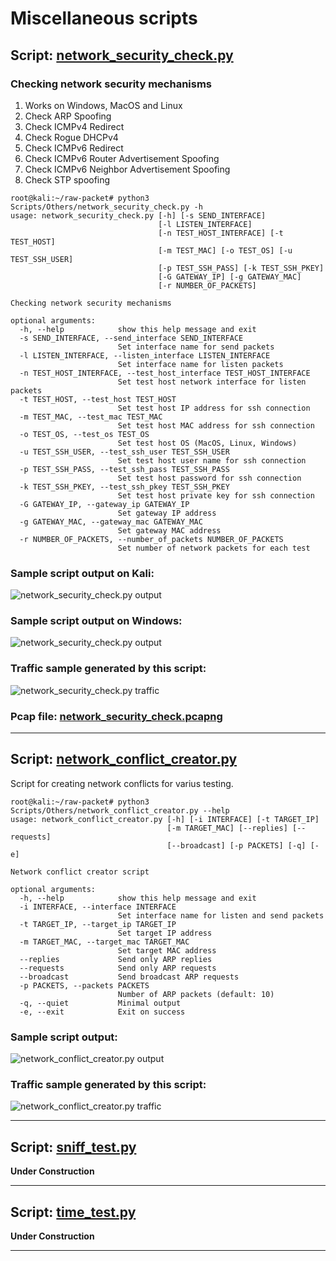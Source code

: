 # Miscellaneous scripts

## Script: [network_security_check.py](https://github.com/raw-packet/raw-packet/blob/master/Scripts/Others/network_security_check.py)

### Checking network security mechanisms
1. Works on Windows, MacOS and Linux
1. Check ARP Spoofing
1. Check ICMPv4 Redirect 
1. Check Rogue DHCPv4
1. Check ICMPv6 Redirect 
1. Check ICMPv6 Router Advertisement Spoofing
1. Check ICMPv6 Neighbor Advertisement Spoofing
1. Check STP spoofing

```
root@kali:~/raw-packet# python3 Scripts/Others/network_security_check.py -h
usage: network_security_check.py [-h] [-s SEND_INTERFACE]
                                 [-l LISTEN_INTERFACE]
                                 [-n TEST_HOST_INTERFACE] [-t TEST_HOST]
                                 [-m TEST_MAC] [-o TEST_OS] [-u TEST_SSH_USER]
                                 [-p TEST_SSH_PASS] [-k TEST_SSH_PKEY]
                                 [-G GATEWAY_IP] [-g GATEWAY_MAC]
                                 [-r NUMBER_OF_PACKETS]

Checking network security mechanisms

optional arguments:
  -h, --help            show this help message and exit
  -s SEND_INTERFACE, --send_interface SEND_INTERFACE
                        Set interface name for send packets
  -l LISTEN_INTERFACE, --listen_interface LISTEN_INTERFACE
                        Set interface name for listen packets
  -n TEST_HOST_INTERFACE, --test_host_interface TEST_HOST_INTERFACE
                        Set test host network interface for listen packets
  -t TEST_HOST, --test_host TEST_HOST
                        Set test host IP address for ssh connection
  -m TEST_MAC, --test_mac TEST_MAC
                        Set test host MAC address for ssh connection
  -o TEST_OS, --test_os TEST_OS
                        Set test host OS (MacOS, Linux, Windows)
  -u TEST_SSH_USER, --test_ssh_user TEST_SSH_USER
                        Set test host user name for ssh connection
  -p TEST_SSH_PASS, --test_ssh_pass TEST_SSH_PASS
                        Set test host password for ssh connection
  -k TEST_SSH_PKEY, --test_ssh_pkey TEST_SSH_PKEY
                        Set test host private key for ssh connection
  -G GATEWAY_IP, --gateway_ip GATEWAY_IP
                        Set gateway IP address
  -g GATEWAY_MAC, --gateway_mac GATEWAY_MAC
                        Set gateway MAC address
  -r NUMBER_OF_PACKETS, --number_of_packets NUMBER_OF_PACKETS
                        Set number of network packets for each test
```

### Sample script output on Kali:
![network_security_check.py output](https://raw-packet.github.io/static/images/screenshots/network_security_check.py_kali_screenshot.png)

### Sample script output on Windows:
![network_security_check.py output](https://raw-packet.github.io/static/images/screenshots/network_security_check.py_windows_screenshot.png)

### Traffic sample generated by this script:
![network_security_check.py traffic](https://raw-packet.github.io/static/images/screenshots/network_security_check.py_traffic.png)

### Pcap file: [network_security_check.pcapng](https://raw-packet.github.io/static/traffic/network_security_check.pcapng)

---

## Script: [network_conflict_creator.py](https://github.com/raw-packet/raw-packet/blob/master/Scripts/Others/network_conflict_creator.py)

Script for creating network conflicts for varius testing.

```
root@kali:~/raw-packet# python3 Scripts/Others/network_conflict_creator.py --help
usage: network_conflict_creator.py [-h] [-i INTERFACE] [-t TARGET_IP]
                                   [-m TARGET_MAC] [--replies] [--requests]
                                   [--broadcast] [-p PACKETS] [-q] [-e]

Network conflict creator script

optional arguments:
  -h, --help            show this help message and exit
  -i INTERFACE, --interface INTERFACE
                        Set interface name for listen and send packets
  -t TARGET_IP, --target_ip TARGET_IP
                        Set target IP address
  -m TARGET_MAC, --target_mac TARGET_MAC
                        Set target MAC address
  --replies             Send only ARP replies
  --requests            Send only ARP requests
  --broadcast           Send broadcast ARP requests
  -p PACKETS, --packets PACKETS
                        Number of ARP packets (default: 10)
  -q, --quiet           Minimal output
  -e, --exit            Exit on success
```

### Sample script output:
![network_conflict_creator.py output](https://raw-packet.github.io/static/images/screenshots/network_conflict_creator.py_screenshot.png)

### Traffic sample generated by this script:
![network_conflict_creator.py traffic](https://raw-packet.github.io/static/images/screenshots/network_conflict_creator.py_traffic.png)

---

## Script: [sniff_test.py](https://github.com/raw-packet/raw-packet/blob/master/Scripts/Others/sniff_test.py)

**Under Construction**

---

## Script: [time_test.py](https://github.com/raw-packet/raw-packet/blob/master/Scripts/Others/time_test.py)

**Under Construction**

---
